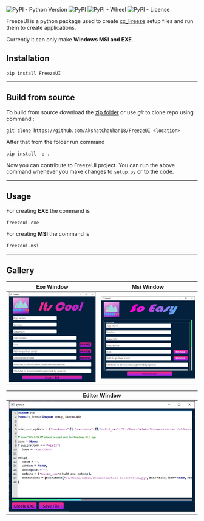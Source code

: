 ![PyPI - Python Version](https://img.shields.io/pypi/pyversions/FreezeUI) ![PyPI](https://img.shields.io/pypi/v/FreezeUI) ![PyPI - Wheel](https://img.shields.io/pypi/wheel/FreezeUI) ![PyPI - License](https://img.shields.io/pypi/l/FreezeUI?color=green)

FreezeUI is a python package used to create [cx_Freeze](https://pypi.org/project/cx-Freeze/) setup files and run them to create applications.

Currently it can only make **Windows MSI and EXE**.
## Installation

```
pip install FreezeUI
```

---

## Build from source

To build from source download the [zip folder](https://github.com/AkshatChauhan18/FreezeUI/archive/refs/heads/master.zip) or use *git* to
clone repo using command : 

```
git clone https://github.com/AkshatChauhan18/FreezeUI <location>
```

After that from the folder run command

 ```
pip install -e .
``` 

Now you can contribute to FreezeUI project. You can run the above command whenever you make changes to ```setup.py``` or to the code.

---

## Usage

For creating **EXE** the command is

``` 
freezeui-exe
```

For creating **MSI** the command is

```
freezeui-msi
```

___

## Gallery

|Exe Window |Msi Window | 
| ----------- | ----------- | 
|![exewin](assets/exe_win.png)|![msiwin](assets/msi_win.png)|

|Editor Window|
| ----------- |
|![editorwin](assets/editor_window.png)|


